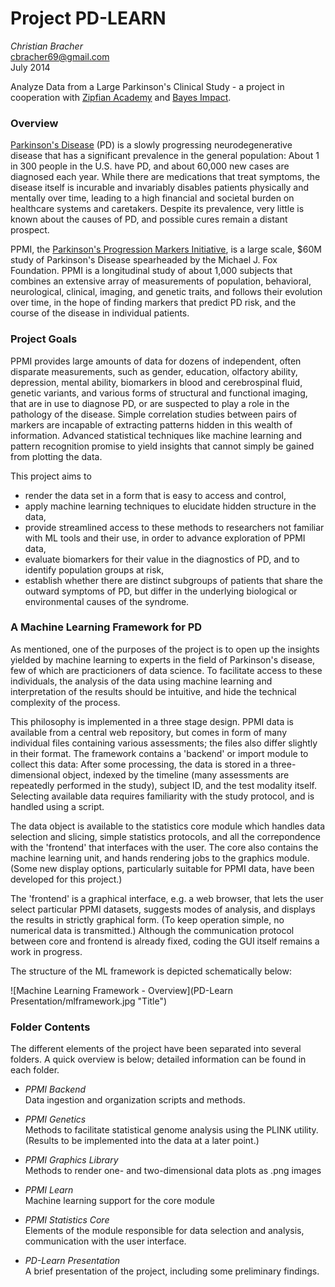 Project PD-LEARN
================

*Christian Bracher*<br>
[cbracher69@gmail.com](mailto:cbracher69@gmail.com)<br>
July 2014

Analyze Data from a Large Parkinson's Clinical Study - a project in cooperation with <a href="http://www.zipfianacademy.com">Zipfian Academy</a> and <a href="www.bayesimpact.org">Bayes Impact</a>.

### Overview

<a href="http://en.wikipedia.org/wiki/Parkinson's_disease">Parkinson's Disease</a> (PD) is a slowly progressing neurodegenerative disease that has a significant prevalence in the general population:  About 1 in 300 people in the U.S. have PD, and about 60,000 new cases are diagnosed each year.  While there are medications that treat symptoms, the disease itself is incurable and invariably disables patients physically and mentally over time, leading to a high financial and societal burden on healthcare systems and caretakers.  Despite its prevalence, very little is known about the causes of PD, and possible cures remain a distant prospect.

PPMI, the <a href="http://www.ppmi-info.org/">Parkinson's Progression Markers Initiative</a>, is a large scale, $60M study of Parkinson's Disease spearheaded by the Michael J. Fox Foundation.  PPMI is a longitudinal study of about 1,000 subjects that combines an extensive array of measurements of population, behavioral, neurological, clinical, imaging, and genetic traits, and follows their evolution over time, in the hope of finding markers that predict PD risk, and the course of the disease in individual patients.

### Project Goals

PPMI provides large amounts of data for dozens of independent, often disparate measurements, such as gender, education, olfactory ability, depression, mental ability, biomarkers in blood and cerebrospinal fluid, genetic variants, and various forms of structural and functional imaging, that are in use to diagnose PD, or are suspected to play a role in the pathology of the disease.  Simple correlation studies between pairs of markers are incapable of extracting patterns hidden in this wealth of information.  Advanced statistical techniques like machine learning and pattern recognition promise to yield insights that cannot simply be gained from plotting the data.

This project aims to

* render the data set in a form that is easy to access and control, 
* apply machine learning techniques to elucidate hidden structure in the data,
* provide streamlined access to these methods to researchers not familiar with ML tools and their use, in order to advance exploration of PPMI data,
* evaluate biomarkers for their value in the diagnostics of PD, and to identify population groups at risk,
* establish whether there are distinct subgroups of patients that share the outward symptoms of PD, but differ in the underlying biological or environmental causes of the syndrome.

### A Machine Learning Framework for PD

As mentioned, one of the purposes of the project is to open up the insights yielded by machine learning to experts in the field of Parkinson's disease, few of which are practicioners of data science.  To facilitate access to these individuals, the analysis of the data using machine learning and interpretation of the results should be intuitive, and hide the technical complexity of the process.  

This philosophy is implemented in a three stage design.  PPMI data is available from a central web repository, but comes in form of many individual files containing various assessments; the files also differ slightly in their format.  The framework contains a 'backend' or import module to collect this data:  After some processing, the data is stored in a three-dimensional object, indexed by the timeline (many assessments are repeatedly performed in the study), subject ID, and the test modality itself.  Selecting available data requires familiarity with the study protocol, and is handled using a script.

The data object is available to the statistics core module which handles data selection and slicing, simple statistics protocols, and all the correpondence with the 'frontend' that interfaces with the user.  The core also contains the machine learning unit, and hands rendering jobs to the graphics module.  (Some new display options, particularly suitable for PPMI data, have been developed for this project.)

The 'frontend' is a graphical interface, e.g. a web browser, that lets the user select particular PPMI datasets, suggests modes of analysis, and displays the results in strictly graphical form.  (To keep operation simple, no numerical data is transmitted.)  Although the communication protocol between core and frontend is already fixed, coding the GUI itself remains a work in progress.

The structure of the ML framework is depicted schematically below:

![Machine Learning Framework - Overview](PD-Learn Presentation/mlframework.jpg "Title")

### Folder Contents

The different elements of the project have been separated into several folders.  A quick overview is below; detailed information can be found in each folder.

*	*PPMI Backend*<br>
	Data ingestion and organization scripts and methods.

*	*PPMI Genetics*<br>
	Methods to facilitate statistical genome analysis using the PLINK utility.  (Results to be implemented into the data at a later point.)

*	*PPMI Graphics Library*<br>
	Methods to render one- and two-dimensional data plots as .png images

*	*PPMI Learn*<br>
	Machine learning support for the core module

*	*PPMI Statistics Core*<br>
	Elements of the module responsible for data selection and analysis, communication with the user interface.

*	*PD-Learn Presentation*<br>
	A brief presentation of the project, including some preliminary findings.

